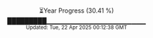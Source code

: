 <p align="center">
⏳Year Progress (30.41 %)<br>
█████████▁▁▁▁▁▁▁▁▁▁▁▁▁▁▁▁▁▁▁▁▁ <br>
<sub>Updated: Tue, 22 Apr 2025 00:12:38 GMT</sub>
</p>

